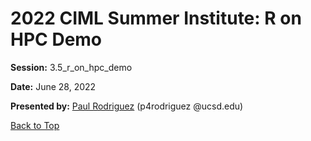 # 2022 CIML Summer Institute: R on HPC Demo

**Session:** 3.5_r_on_hpc_demo

**Date:** June 28, 2022

**Presented by:** [Paul Rodriguez](https://www.coursera.org/instructor/~13847302) (p4rodriguez @ucsd.edu) 

[Back to Top](#top)

